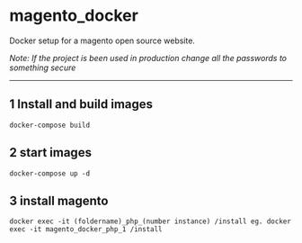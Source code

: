 # magento_docker
Docker setup for a magento open source website.

*Note: If the project is been used in production change all the passwords to something secure*

-------------

##  1 Install and build images

`
docker-compose build
` 

##  2 start images

`
docker-compose up -d
` 

## 3 install magento

`
docker exec -it (foldername)_php_(number instance) /install
eg.
docker exec -it magento_docker_php_1 /install
` 
